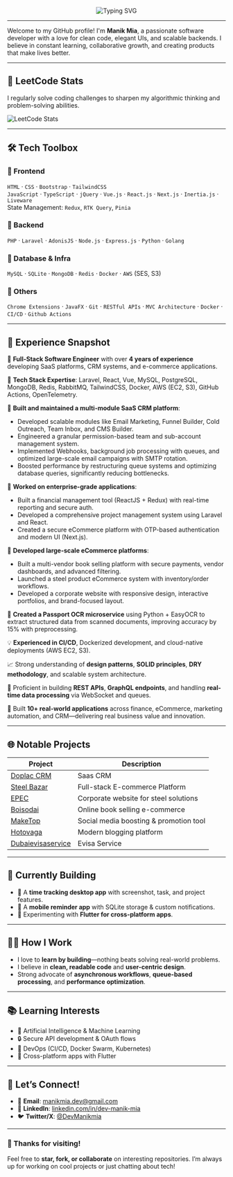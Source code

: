 <!-- Animated name using SVG -->
<p align="center">
  <img src="https://readme-typing-svg.herokuapp.com?font=Fira+Code&weight=500&size=30&pause=1000&center=true&vCenter=true&multiline=true&width=435&lines=Hi+there+%F0%9F%91%8B;I'm+Manik+Mia+%F0%9F%92%BB;Software+Developer+%7C+Problem+Solver+%7C+Tech+Enthusiast" alt="Typing SVG" />
</p>

---

Welcome to my GitHub profile! I'm **Manik Mia**, a passionate software developer with a love for clean code, elegant UIs, and scalable backends. I believe in constant learning, collaborative growth, and creating products that make lives better.

---

## 🌟 LeetCode Stats

I regularly solve coding challenges to sharpen my algorithmic thinking and problem-solving abilities.

![LeetCode Stats](https://leetcard.jacoblin.cool/dev-manik-mia?theme=light&font=Risque)

---

## 🛠️ Tech Toolbox

### 🔹 Frontend
`HTML` · `CSS` · `Bootstrap` · `TailwindCSS`  
`JavaScript` · `TypeScript` · `jQuery` · `Vue.js` · `React.js` · `Next.js` · `Inertia.js`  · `Liveware`  
State Management: `Redux`, `RTK Query`, `Pinia`

### 🔹 Backend
`PHP` · `Laravel` · `AdonisJS` · `Node.js` · `Express.js` · `Python` · `Golang`

### 🔹 Database & Infra
`MySQL` · `SQLite` · `MongoDB` · `Redis` · `Docker` · `AWS` (SES, S3)

### 🔹 Others
`Chrome Extensions` · `JavaFX` · `Git` · `RESTful APIs` · `MVC Architecture` · `Docker` · `CI/CD` · `Github Actions`

---

## 💼 Experience Snapshot

🧠 **Full-Stack Software Engineer** with over **4 years of experience** developing SaaS platforms, CRM systems, and e-commerce applications.

🔧 **Tech Stack Expertise**: Laravel, React, Vue, MySQL, PostgreSQL, MongoDB, Redis, RabbitMQ, TailwindCSS, Docker, AWS (EC2, S3), GitHub Actions, OpenTelemetry.

🚀 **Built and maintained a multi-module SaaS CRM platform**:
- Developed scalable modules like Email Marketing, Funnel Builder, Cold Outreach, Team Inbox, and CMS Builder.
- Engineered a granular permission-based team and sub-account management system.
- Implemented Webhooks, background job processing with queues, and optimized large-scale email campaigns with SMTP rotation.
- Boosted performance by restructuring queue systems and optimizing database queries, significantly reducing bottlenecks.

🏢 **Worked on enterprise-grade applications**:
- Built a financial management tool (ReactJS + Redux) with real-time reporting and secure auth.
- Developed a comprehensive project management system using Laravel and React.
- Created a secure eCommerce platform with OTP-based authentication and modern UI (Next.js).

🛒 **Developed large-scale eCommerce platforms**:
- Built a multi-vendor book selling platform with secure payments, vendor dashboards, and advanced filtering.
- Launched a steel product eCommerce system with inventory/order workflows.
- Developed a corporate website with responsive design, interactive portfolios, and brand-focused layout.

🧾 **Created a Passport OCR microservice** using Python + EasyOCR to extract structured data from scanned documents, improving accuracy by 15% with preprocessing.

💡 **Experienced in CI/CD**, Dockerized development, and cloud-native deployments (AWS EC2, S3).

📈 Strong understanding of **design patterns**, **SOLID principles**, **DRY methodology**, and scalable system architecture.

🧪 Proficient in building **REST APIs**, **GraphQL endpoints**, and handling **real-time data processing** via WebSocket and queues.

🧩 Built **10+ real-world applications** across finance, eCommerce, marketing automation, and CRM—delivering real business value and innovation.


---

## 🌐 Notable Projects

| Project        | Description |
|----------------|-------------|
| [Doplac CRM](https://app.doplac.com) | Saas CRM |
| [Steel Bazar](https://steel-bazar.com) | Full-stack E-commerce Platform |
| [EPEC](https://epec.com.bd) | Corporate website for steel solutions |
| [Boisodai](https://boisodai.com) | Online book selling e-commerce |
| [MakeTop](https://maketop.me) | Social media boosting & promotion tool |
| [Hotovaga](https://hotovaga.com) | Modern blogging platform |
| [Dubaievisaservice]([https://dubaievisaservice.com]) | Evisa Service |

---

## 🚧 Currently Building

- 🚀 A **time tracking desktop app** with screenshot, task, and project features.
- 📱 A **mobile reminder app** with SQLite storage & custom notifications.
- 🎯 Experimenting with **Flutter for cross-platform apps**.

---

## 👨‍💻 How I Work

- I love to **learn by building**—nothing beats solving real-world problems.
- I believe in **clean, readable code** and **user-centric design**.
- Strong advocate of **asynchronous workflows**, **queue-based processing**, and **performance optimization**.

---

## 📚 Learning Interests

- 🧠 Artificial Intelligence & Machine Learning
- 🔒 Secure API development & OAuth flows
- 🐳 DevOps (CI/CD, Docker Swarm, Kubernetes)
- 📲 Cross-platform apps with Flutter

---

## 💬 Let’s Connect!

- 📧 **Email**: [manikmia.dev@gmail.com](mailto:manikmia.dev@gmail.com)  
- 💼 **LinkedIn**: [linkedin.com/in/dev-manik-mia](https://linkedin.com/in/dev-manik-mia)  
- 🐦 **Twitter/X**: [@DevManikmia](https://x.com/DevManikmia)

---

### 🙌 Thanks for visiting!
Feel free to **star, fork, or collaborate** on interesting repositories. I’m always up for working on cool projects or just chatting about tech!

